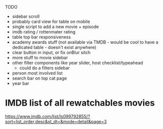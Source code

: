 TODO

- sidebar scroll
- probably card view for table on mobile
- single script to add a new movie + episode
- imdb rating / rottenmater rating
- table top bar responsiveness
- academy awards stuff (not available via TMDB - would be cool to have a dedicated table - doesn't exist anywhere)
- clear button in input, or fix onBlur sitch
- more stuff to movie sidebar
- other filter components like year slider, host checklist/typeahead
  - could do a filters sidebar
- person most involved list
- search bar on top cat page
- year bar

# IMDB list of all rewatchables movies

https://www.imdb.com/list/ls099792855/?sort=list_order,desc&st_dt=&mode=detail&page=3
